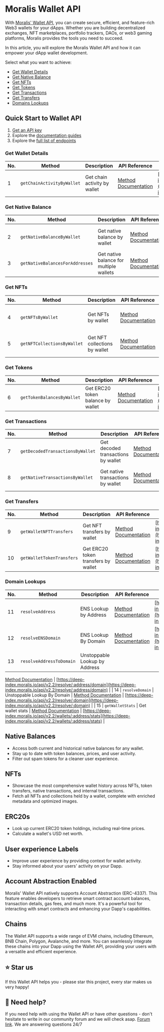 # Moralis Wallet API

With [Moralis' Wallet API](https://moralis.io/api/wallet/), you can create secure, efficient, and feature-rich Web3 wallets for your dApps. Whether you are building decentralized exchanges, NFT marketplaces, portfolio trackers, DAOs, or web3 gaming platforms, Moralis provides the tools you need to succeed.

In this article, you will explore the Moralis Wallet API and how it can empower your dApp wallet development.

Select what you want to achieve:

* [Get Wallet Details](#get-wallet-details)
* [Get Native Balance](#get-native-balance)
* [Get NFTs](#get-nfts)
* [Get Tokens](#get-tokens)
* [Get Transactions](#get-transactions)
* [Get Transfers](#get-transfers)
* [Domains Lookups](#domain-lookups)

## Quick Start to Wallet API

1. [Get an API key](https://docs.moralis.io/web3-data-api/evm/get-your-api-key)
2. Explore the [documentation guides](https://docs.moralis.io/web3-data-api/evm/wallet-api/)
3. Explore the [full list of endpoints](https://docs.moralis.io/web3-data-api/evm/reference)

### Get Wallet Details

| No. | Method                           | Description                           | API Reference                                                                                                                   | URL                                                                                                                             |
|-----|----------------------------------|---------------------------------------|---------------------------------------------------------------------------------------------------------------------------------|---------------------------------------------------------------------------------------------------------------------------------|
| 1   | `getChainActivityByWallet`       | Get chain activity by wallet          | [Method Documentation](https://docs.moralis.io/web3-data-api/evm/reference/wallet-api/get-chain-activity-by-wallet)                                 | [https://deep-index.moralis.io/api/v2.2/wallets/:address/chains](https://deep-index.moralis.io/api/v2.2/wallets/:address/chains)                                                                       |

### Get Native Balance

| No. | Method                           | Description                           | API Reference                                                                                                                   | URL                                                                                                                             |
|-----|----------------------------------|---------------------------------------|---------------------------------------------------------------------------------------------------------------------------------|---------------------------------------------------------------------------------------------------------------------------------|
| 2   | `getNativeBalanceByWallet`       | Get native balance by wallet          | [Method Documentation](https://docs.moralis.io/web3-data-api/evm/reference/get-native-balance)                                                       | [https://deep-index.moralis.io/api/v2.2/:address/balance](https://deep-index.moralis.io/api/v2.2/:address/balance)                                                                       |
| 3   | `getNativeBalancesForAddresses`  | Get native balance for multiple wallets | [Method Documentation](https://docs.moralis.io/web3-data-api/evm/reference/get-native-balances-for-addresses)                                     | [https://deep-index.moralis.io/api/v2.2/wallets/balances](https://deep-index.moralis.io/api/v2.2/wallets/balances)                                                                  |

### Get NFTs

| No. | Method                           | Description                           | API Reference                                                                                                                   | URL                                                                                                                             |
|-----|----------------------------------|---------------------------------------|---------------------------------------------------------------------------------------------------------------------------------|---------------------------------------------------------------------------------------------------------------------------------|
| 4   | `getNFTsByWallet`                | Get NFTs by wallet                    | [Method Documentation](https://docs.moralis.io/web3-data-api/evm/reference/wallet-api/get-nfts-by-wallet)                                           | [https://deep-index.moralis.io/api/v2.2/:address/nft](https://deep-index.moralis.io/api/v2.2/:address/nft)                                                                                |
| 5   | `getNFTCollectionsByWallet`      | Get NFT collections by wallet         | [Method Documentation](https://docs.moralis.io/web3-data-api/evm/reference/wallet-api/get-nft-collections-by-wallet)                                 | [https://deep-index.moralis.io/api/v2.2/:address/nft/collections](https://deep-index.moralis.io/api/v2.2/:address/nft/collections)                                                                      |

### Get Tokens

| No. | Method                           | Description                           | API Reference                                                                                                                   | URL                                                                                                                             |
|-----|----------------------------------|---------------------------------------|---------------------------------------------------------------------------------------------------------------------------------|---------------------------------------------------------------------------------------------------------------------------------|
| 6   | `getTokenBalancesByWallet`       | Get ERC20 token balance by wallet     | [Method Documentation](https://docs.moralis.io/web3-data-api/evm/reference/wallet-api/get-token-balances-by-wallet)                                   | [https://deep-index.moralis.io/api/v2.2/:address/erc20](https://deep-index.moralis.io/api/v2.2/:address/erc20)                                                                      |

### Get Transactions

| No. | Method                           | Description                           | API Reference                                                                                                                   | URL                                                                                                                             |
|-----|----------------------------------|---------------------------------------|---------------------------------------------------------------------------------------------------------------------------------|---------------------------------------------------------------------------------------------------------------------------------|
| 7   | `getDecodedTransactionsByWallet` | Get decoded transactions by wallet    | [Method Documentation](https://docs.moralis.io/web3-data-api/evm/reference/wallet-api/get-decoded-transactions-by-wallet)                             | [https://deep-index.moralis.io/api/v2.2/:address/verbose](https://deep-index.moralis.io/api/v2.2/:address/verbose)                                                                |
| 8   | `getNativeTransactionsByWallet`   | Get native transactions by wallet      | [Method Documentation](https://docs.moralis.io/web3-data-api/evm/reference/wallet-api/get-transactions-by-wallet)                                     | [https://deep-index.moralis.io/api/v2.2/:address](https://deep-index.moralis.io/api/v2.2/:address)                                                                 |

### Get Transfers

| No. | Method                           | Description                           | API Reference                                                                                                                   | URL                                                                                                                             |
|-----|----------------------------------|---------------------------------------|---------------------------------------------------------------------------------------------------------------------------------|---------------------------------------------------------------------------------------------------------------------------------|
| 9   | `getWalletNFTTransfers`          | Get NFT transfers by wallet           | [Method Documentation](https://docs.moralis.io/web3-data-api/evm/reference/wallet-api/get-wallet-nft-transfers)                                  | [https://deep-index.moralis.io/api/v2.2/:address/nft/transfers](https://deep-index.moralis.io/api/v2.2/:address/nft/transfers)                                                                         |
| 10  | `getWalletTokenTransfers`         | Get ERC20 token transfers by wallet   | [Method Documentation](https://docs.moralis.io/web3-data-api/evm/reference/wallet-api/get-wallet-token-transfers)                                | [https://deep-index.moralis.io/api/v2.2/:address/erc20/transfers](https://deep-index.moralis.io/api/v2.2/:address/erc20/transfers)                                                                        |

### Domain Lookups

| No. | Method                           | Description                           | API Reference                                                                                                                   | URL                                                                                                                             |
|-----|----------------------------------|---------------------------------------|---------------------------------------------------------------------------------------------------------------------------------|---------------------------------------------------------------------------------------------------------------------------------|
| 11  | `resolveAddress`                 | ENS Lookup by Address                  | [Method Documentation](https://docs.moralis.io/web3-data-api/evm/reference/wallet-api/resolve-address)                                                | [https://deep-index.moralis.io/api/v2.2/resolve/:address/reverse](https://deep-index.moralis.io/api/v2.2/resolve/:address/reverse)                                                                                |
| 12  | `resolveENSDomain`               | ENS Lookup By Domain                  | [Method Documentation](https://docs.moralis.io/web3-data-api/evm/reference/wallet-api/resolve-ens-domain)                                          | [https://deep-index.moralis.io/api/v2.2/resolve/ens/:domain](https://deep-index.moralis.io/api/v2.2/resolve/ens/:domain)                                                                            |
| 13  | `resolveAddressToDomain`         | Unstoppable Lookup by Address          |

 [Method Documentation](https://docs.moralis.io/web3-data-api/evm/reference/wallet-api/resolve-address-to-domain)                                  | [https://deep-index.moralis.io/api/v2.2/resolve/:address/domain](https://deep-index.moralis.io/api/v2.2/resolve/:address/domain)                                                                    |
| 14  | `resolveDomain`                  | Unstoppable Lookup By Domain           | [Method Documentation](https://docs.moralis.io/web3-data-api/evm/reference/wallet-api/resolve-domain)                                           | [https://deep-index.moralis.io/api/v2.2/resolve/:domain](https://deep-index.moralis.io/api/v2.2/resolve/:domain)                                                                                |
| 15  | `getWalletStats`                 | Get wallet stats                       | [Method Documentation](https://docs.moralis.io/web3-data-api/evm/reference/wallet-api/get-wallet-stats)                                           | [https://deep-index.moralis.io/api/v2.2/wallets/:address/stats](https://deep-index.moralis.io/api/v2.2/wallets/:address/stats) |


## Native Balances

- Access both current and historical native balances for any wallet.
- Stay up to date with token balances, prices, and user activity.
- Filter out spam tokens for a cleaner user experience.

## NFTs

- Showcase the most comprehensive wallet history across NFTs, token transfers, native transactions, and internal transactions.
- Fetch all NFTs and collections held by a wallet, complete with enriched metadata and optimized images.

## ERC20s

- Look up current ERC20 token holdings, including real-time prices.
- Calculate a wallet's USD net worth.

## User experience Labels

- Improve user experience by providing context for wallet activity.
- Stay informed about your users' activity on your Dapp.

## Account Abstraction Enabled

Moralis' Wallet API natively supports Account Abstraction (ERC-4337). This feature enables developers to retrieve smart contract account balances, transaction details, gas fees, and much more. It's a powerful tool for interacting with smart contracts and enhancing your Dapp's capabilities.

## Chains

The Wallet API supports a wide range of EVM chains, including Ethereum, BNB Chain, Polygon, Avalanche, and more. You can seamlessly integrate these chains into your Dapp using the Wallet API, providing your users with a versatile and efficient experience.

## ⭐️ Star us

If this Wallet API helps you - please star this project, every star makes us very happy!

## 🤝 Need help?

If you need help with using the Wallet API or have other questions - don't hesitate to write in our community forum and we will check asap. [Forum link](https://forum.moralis.io/). We are answering questions 24/7
